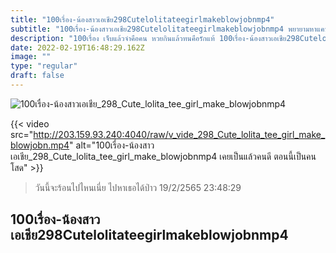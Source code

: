 ```yaml
---
title: "100เรื่อง-น้องสาวเอเชีย298Cutelolitateegirlmakeblowjobnmp4"
subtitle: "100เรื่อง-น้องสาวเอเชีย298Cutelolitateegirlmakeblowjobnmp4 พยายามหาแคปชั่นเด็ด แต่ลืมไปว่าตัวเองเด็ดกว่าแคปชั่น"
description: "100เรื่อง เจ็บแล้วจำคือคน หวยกินแล้วทนคือรักแท้ 100เรื่อง-น้องสาวเอเชีย298Cutelolitateegirlmakeblowjobnmp4 19/2/2565 23:48:29"
date: 2022-02-19T16:48:29.162Z
image: ""
type: "regular"
draft: false
---
```


![100เรื่อง-น้องสาวเอเชีย_298_Cute_lolita_tee_girl_make_blowjobnmp4](http://203.159.93.240:4040/raw/v_vide_298_Cute_lolita_tee_girl_make_blowjobn.jpg)

{{< video src="http://203.159.93.240:4040/raw/v_vide_298_Cute_lolita_tee_girl_make_blowjobn.mp4" alt="100เรื่อง-น้องสาวเอเชีย_298_Cute_lolita_tee_girl_make_blowjobnmp4 เคยเป็นแล้วคนดี ตอนนี้เป็นคนโสด" >}}


> วันนี้จะร้อนไปไหนเนี่ย ไปหาเธอได้ป่าว 19/2/2565 23:48:29

## 100เรื่อง-น้องสาวเอเชีย298Cutelolitateegirlmakeblowjobnmp4
